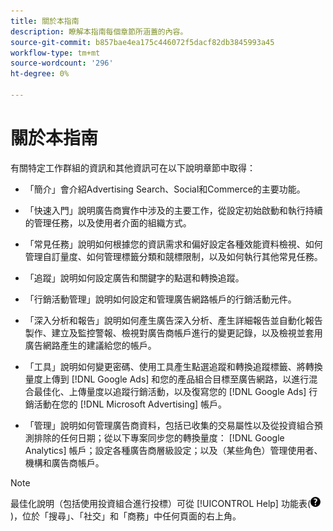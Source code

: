```yaml
---
title: 關於本指南
description: 瞭解本指南每個章節所涵蓋的內容。
source-git-commit: b857bae4ea175c446072f5dacf82db3845993a45
workflow-type: tm+mt
source-wordcount: '296'
ht-degree: 0%

---
```


# 關於本指南

有關特定工作群組的資訊和其他資訊可在以下說明章節中取得：

* 「簡介」會介紹Advertising Search、Social和Commerce的主要功能。

* 「快速入門」說明廣告商實作中涉及的主要工作，從設定初始啟動和執行持續的管理任務，以及使用者介面的組織方式。

* 「常見任務」說明如何根據您的資訊需求和偏好設定各種效能資料檢視、如何管理自訂量度、如何管理標籤分類和競標限制，以及如何執行其他常見任務。

* 「追蹤」說明如何設定廣告和關鍵字的點選和轉換追蹤。

* 「行銷活動管理」說明如何設定和管理廣告網路帳戶的行銷活動元件。

* 「深入分析和報告」說明如何產生廣告深入分析、產生詳細報告並自動化報告製作、建立及監控警報、檢視對廣告商帳戶進行的變更記錄，以及檢視並套用廣告網路產生的建議給您的帳戶。

* 「工具」說明如何變更密碼、使用工具產生點選追蹤和轉換追蹤標籤、將轉換量度上傳到 [!DNL Google Ads] 和您的產品組合目標至廣告網路，以進行混合最佳化、上傳量度以追蹤行銷活動，以及復寫您的 [!DNL Google Ads] 行銷活動在您的 [!DNL Microsoft Advertising] 帳戶。

* 「管理」說明如何管理廣告商資料，包括已收集的交易屬性以及從投資組合預測排除的任何日期；從以下專案同步您的轉換量度： [!DNL Google Analytics] 帳戶；設定各種廣告商層級設定；以及（某些角色）管理使用者、機構和廣告商帳戶。

>[!NOTE]
>
>最佳化說明（包括使用投資組合進行投標）可從 [!UICONTROL Help] 功能表(![說明功能表](/help/search-social-commerce/assets/help-main-menu.png "說明功能表"))，位於「搜尋」、「社交」和「商務」中任何頁面的右上角。
